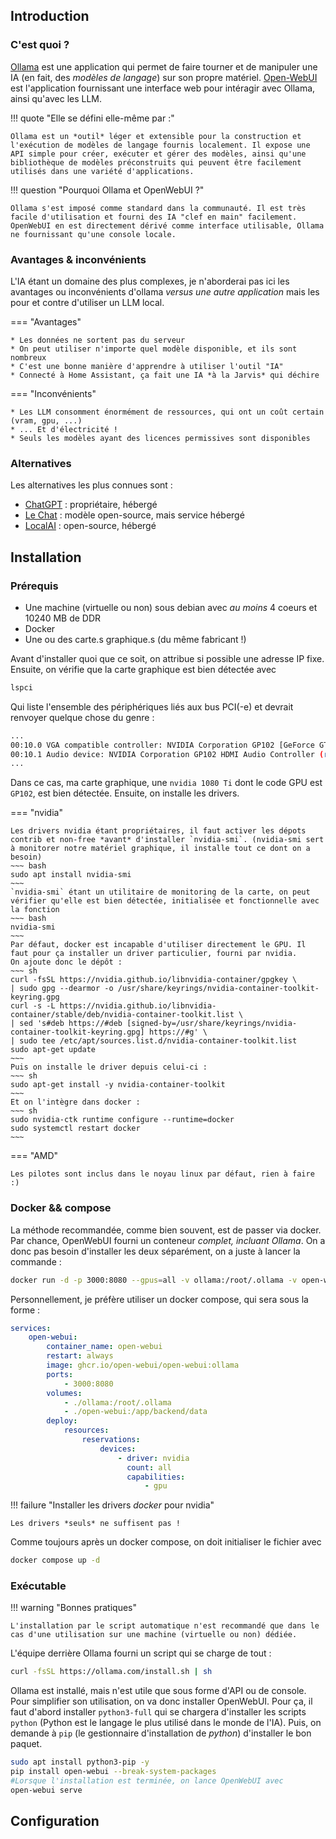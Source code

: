 ## Introduction
### C'est quoi ?

[Ollama](https://ollama.com/) est une application qui permet de faire tourner et de manipuler une IA (en fait, des *modèles de langage*) sur son propre matériel. [Open-WebUI](https://github.com/open-webui/open-webui) est l'application fournissant une interface web pour intéragir avec Ollama, ainsi qu'avec les LLM.

!!! quote "Elle se défini elle-même par :"

    Ollama est un *outil* léger et extensible pour la construction et l'exécution de modèles de langage fournis localement. Il expose une API simple pour créer, exécuter et gérer des modèles, ainsi qu'une bibliothèque de modèles préconstruits qui peuvent être facilement utilisés dans une variété d'applications.

!!! question "Pourquoi Ollama et OpenWebUI ?"

    Ollama s'est imposé comme standard dans la communauté. Il est très facile d'utilisation et fourni des IA "clef en main" facilement. OpenWebUI en est directement dérivé comme interface utilisable, Ollama ne fournissant qu'une console locale.

### Avantages & inconvénients

L'IA étant un domaine des plus complexes, je n'aborderai pas ici les avantages ou inconvénients d'ollama *versus une autre application* mais les pour et contre d'utiliser un LLM local.

=== "Avantages"

    * Les données ne sortent pas du serveur
    * On peut utiliser n'importe quel modèle disponible, et ils sont nombreux
    * C'est une bonne manière d'apprendre à utiliser l'outil "IA"
    * Connecté à Home Assistant, ça fait une IA *à la Jarvis* qui déchire

=== "Inconvénients"

    * Les LLM consomment énormément de ressources, qui ont un coût certain (vram, gpu, ...)
    * ... Et d'électricité !
    * Seuls les modèles ayant des licences permissives sont disponibles

### Alternatives

Les alternatives les plus connues sont :

- [ChatGPT](https://chatgpt.com) : propriétaire, hébergé
- [Le Chat](https://chat.mistral.ai/chat) : modèle open-source, mais service hébergé
- [LocalAI](https://emby.media) : open-source, hébergé
  

## Installation


### Prérequis

- Une machine (virtuelle ou non) sous debian avec *au moins* 4 coeurs et 10240 MB de DDR
- Docker
- Une ou des carte.s graphique.s (du même fabricant !)

Avant d'installer quoi que ce soit, on attribue si possible une adresse IP fixe. Ensuite, on vérifie que la carte graphique est bien détectée avec

``` bash
lspci
```
Qui liste l'ensemble des périphériques liés aux bus PCI(-e) et devrait renvoyer quelque chose du genre :

``` bash
...
00:10.0 VGA compatible controller: NVIDIA Corporation GP102 [GeForce GTX 1080 Ti] (rev a1)
00:10.1 Audio device: NVIDIA Corporation GP102 HDMI Audio Controller (rev a1)
...
```

Dans ce cas, ma carte graphique, une `nvidia 1080 Ti` dont le code GPU est `GP102`, est bien détectée. Ensuite, on installe les drivers.

=== "nvidia"

    Les drivers nvidia étant propriétaires, il faut activer les dépots contrib et non-free *avant* d'installer `nvidia-smi`. (nvidia-smi sert à monitorer notre matériel graphique, il installe tout ce dont on a besoin)
    ~~~ bash
    sudo apt install nvidia-smi
    ~~~
    `nvidia-smi` étant un utilitaire de monitoring de la carte, on peut vérifier qu'elle est bien détectée, initialisée et fonctionnelle avec la fonction
    ~~~ bash
    nvidia-smi
    ~~~
    Par défaut, docker est incapable d'utiliser directement le GPU. Il faut pour ça installer un driver particulier, fourni par nvidia.
    On ajoute donc le dépôt :
    ~~~ sh 
    curl -fsSL https://nvidia.github.io/libnvidia-container/gpgkey \
    | sudo gpg --dearmor -o /usr/share/keyrings/nvidia-container-toolkit-keyring.gpg
    curl -s -L https://nvidia.github.io/libnvidia-container/stable/deb/nvidia-container-toolkit.list \
    | sed 's#deb https://#deb [signed-by=/usr/share/keyrings/nvidia-container-toolkit-keyring.gpg] https://#g' \
    | sudo tee /etc/apt/sources.list.d/nvidia-container-toolkit.list
    sudo apt-get update
    ~~~
    Puis on installe le driver depuis celui-ci :
    ~~~ sh
    sudo apt-get install -y nvidia-container-toolkit
    ~~~
    Et on l'intègre dans docker :
    ~~~ sh
    sudo nvidia-ctk runtime configure --runtime=docker
    sudo systemctl restart docker
    ~~~

=== "AMD"

    Les pilotes sont inclus dans le noyau linux par défaut, rien à faire :)


### Docker && compose

La méthode recommandée, comme bien souvent, est de passer via docker. Par chance, OpenWebUI fourni un conteneur *complet, incluant Ollama*. On a donc pas besoin d'installer les deux séparément, on a juste à lancer la commande :

``` bash
docker run -d -p 3000:8080 --gpus=all -v ollama:/root/.ollama -v open-webui:/app/backend/data --name open-webui --restart always ghcr.io/open-webui/open-webui:ollama
```
Personnellement, je préfère utiliser un docker compose, qui sera sous la forme :

``` yaml
services:
    open-webui:
        container_name: open-webui
        restart: always
        image: ghcr.io/open-webui/open-webui:ollama
        ports:
            - 3000:8080
        volumes:
            - ./ollama:/root/.ollama
            - ./open-webui:/app/backend/data
        deploy:
            resources:
                reservations:
                    devices:
                        - driver: nvidia
                          count: all
                          capabilities:
                              - gpu
```

!!! failure "Installer les drivers *docker* pour nvidia"

    Les drivers *seuls* ne suffisent pas !

Comme toujours après un docker compose, on doit initialiser le fichier avec
``` bash
docker compose up -d
```

### Exécutable

!!! warning "Bonnes pratiques"

    L'installation par le script automatique n'est recommandé que dans le cas d'une utilisation sur une machine (virtuelle ou non) dédiée.
    
L'équipe derrière Ollama fourni un script qui se charge de tout :
``` bash
curl -fsSL https://ollama.com/install.sh | sh
```
Ollama est installé, mais n'est utile que sous forme d'API ou de console. Pour simplifier son utilisation, on va donc installer OpenWebUI. Pour ça, il faut d'abord installer `python3-full` qui se chargera d'installer les scripts `python` (Python est le langage le plus utilisé dans le monde de l'IA). Puis, on demande à `pip` (le gestionnaire d'installation de *python*) d'installer le bon paquet.
``` bash
sudo apt install python3-pip -y
pip install open-webui --break-system-packages
#Lorsque l'installation est terminée, on lance OpenWebUI avec
open-webui serve
```

## Configuration 
